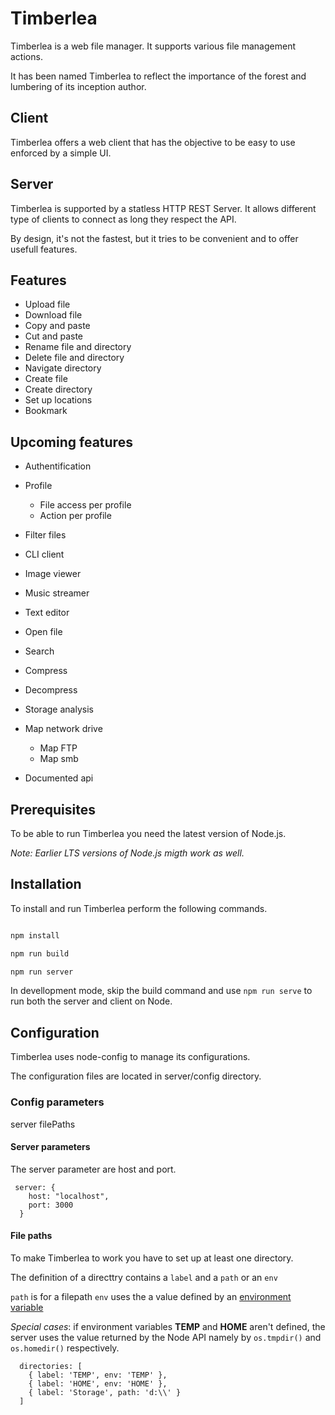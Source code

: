 # Timberlea

Timberlea is a web file manager. It supports various file management actions.

It has been named Timberlea to reflect the importance of the forest and lumbering of its inception author.

## Client

Timberlea offers a web client that has the objective to be easy to use enforced by a simple UI.

## Server

Timberlea is supported by a statless HTTP REST Server. It allows different type of clients to connect as long they respect the API.

By design, it's not the fastest, but it tries to be convenient and to offer usefull features.

## Features

* Upload file
* Download file
* Copy and paste
* Cut and paste
* Rename file and directory
* Delete file and directory
* Navigate directory
* Create file
* Create directory
* Set up locations
* Bookmark

## Upcoming features

* Authentification
* Profile
  * File access per profile
  * Action per profile
* Filter files
* CLI client
* Image viewer
* Music streamer
* Text editor
* Open file
* Search
* Compress
* Decompress

* Storage analysis
* Map network drive
  * Map FTP
  * Map smb
* Documented api

## Prerequisites

To be able to run Timberlea you need the latest version of Node.js.

_Note: Earlier LTS versions of Node.js migth work as well._

## Installation

To install and run Timberlea perform the following commands.

```bash

npm install

npm run build

npm run server

```

In devellopment mode, skip the build command and use `npm run serve` to run both the server and client on Node.

## Configuration

Timberlea uses node-config to manage its configurations.

The configuration files are located in server/config directory.

### Config parameters

server filePaths

#### Server parameters

The server parameter are host and port.

```json5
 server: {
    host: "localhost",
    port: 3000
  }
```

#### File paths

To make Timberlea to work you have to set up at least one directory.

The definition of a directtry contains a `label` and a `path` or an `env`

`path` is for a filepath
`env` uses the a value defined by an [environment variable](https://en.wikipedia.org/wiki/Environment_variable)

_Special cases_: if environment variables **TEMP** and **HOME** aren't defined, the server uses the value returned by the Node API namely by `os.tmpdir()` and `os.homedir()` respectively.

```json5
  directories: [
    { label: 'TEMP', env: 'TEMP' },
    { label: 'HOME', env: 'HOME' },
    { label: 'Storage', path: 'd:\\' }
  ]
```
